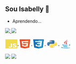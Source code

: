 ## Sou Isabelly 👀
- Aprendendo...

<div>
  <a href="https://github.com/ivisabelly">
  <img height="180em" src="https://github-readme-stats.vercel.app/api?username=ivisabelly&show_icons=true&theme=dark&include_all_commits=true&count_private=true"/>
  <img height="180em" src="https://github-readme-stats.vercel.app/api/top-langs/?username=ivisabelly&layout=compact&langs_count+16&theme=dark"/>
</div>

<div style="display: inline_block"><br>
  <img align="center" alt="Rafa-Js" height="30" width="40" src="https://raw.githubusercontent.com/devicons/devicon/master/icons/javascript/javascript-plain.svg">
  <img align="center" alt="IV-HTML" height="30" width="40" src="https://raw.githubusercontent.com/devicons/devicon/master/icons/html5/html5-original.svg">
  <img align="center" alt="IV-CSS" height="30" width="40" src="https://raw.githubusercontent.com/devicons/devicon/master/icons/css3/css3-original.svg">
   <img align="center" alt="IV-Python" height="30" width="40" src="https://raw.githubusercontent.com/devicons/devicon/master/icons/python/python-original.svg">
    <img align="center" alt="IV-Java" height="30" width="40" src="https://raw.githubusercontent.com/devicons/devicon/master/icons/java/java-original.svg">
    </div>
<br>
  <div>
    <a href="https://instagram.com/ivisabelly" target="_blank"><img src="https://img.shields.io/badge/-Instagram-%23E4405F?style=for-the-badge&logo=instagram&logoColor=white" target="_blank"></a>
    <a href = "mailto:isabellycveras@gmail.com"><img src="https://img.shields.io/badge/-Gmail-%23333?style=for-the-badge&logo=gmail&logoColor=white" target="_blank"></a>
    
  </div>

    
